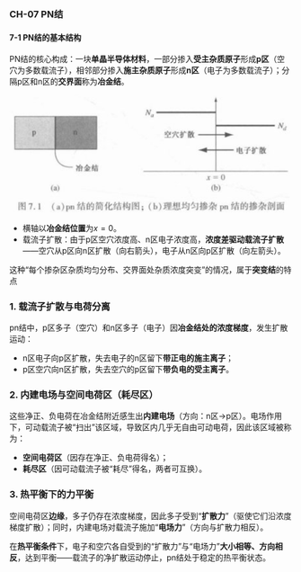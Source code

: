 ### CH-07 PN结

#### 7-1 PN结的基本结构

PN结的核心构成：一块**单晶半导体材料**，一部分掺入**受主杂质原子**形成**p区**（空穴为多数载流子），相邻部分掺入**施主杂质原子**形成**n区**（电子为多数载流子）；分隔p区和n区的**交界面**称为**冶金结**。

![alt text](image.png)

- 横轴以**冶金结位置**为$x=0$。
- 载流子扩散：由于p区空穴浓度高、n区电子浓度高，**浓度差驱动载流子扩散**——空穴从p区向n区扩散（向右箭头），电子从n区向p区扩散（向左箭头）。

这种“每个掺杂区杂质均匀分布、交界面处杂质浓度突变”的情况，属于**突变结**的特点

### 1. 载流子扩散与电荷分离

pn结中，p区多子（空穴）和n区多子（电子）因**冶金结处的浓度梯度**，发生扩散运动：

- n区电子向p区扩散，失去电子的n区留下**带正电的施主离子**；
- p区空穴向n区扩散，失去空穴的p区留下**带负电的受主离子**。

### 2. 内建电场与空间电荷区（耗尽区）

这些净正、负电荷在冶金结附近感生出**内建电场**（方向：n区→p区）。电场作用下，可动载流子被“扫出”该区域，导致区内几乎无自由可动电荷，因此该区域被称为：

- **空间电荷区**（因存在净正、负电荷得名）；
- **耗尽区**（因可动载流子被“耗尽”得名，两者可互换）。

### 3. 热平衡下的力平衡

空间电荷区**边缘**，多子仍存在浓度梯度，因此多子受到“**扩散力**”（驱使它们沿浓度梯度扩散）；同时，内建电场对载流子施加“**电场力**”（方向与扩散力相反）。

在**热平衡条件**下，电子和空穴各自受到的“扩散力”与“电场力”**大小相等、方向相反**，达到平衡——载流子的净扩散运动停止，pn结处于稳定的热平衡状态。

